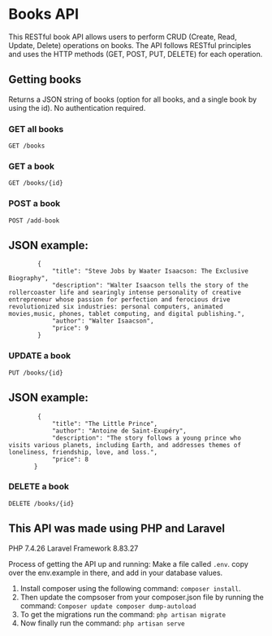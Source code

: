# Books API

This RESTful book API allows users to perform CRUD (Create, Read, Update, Delete) operations on books. The API follows RESTful principles and uses the HTTP methods (GET, POST, PUT, DELETE) for each operation. 

## Getting books
Returns a JSON string of books (option for all books, and a single book by using the id). No authentication required.  
### GET all books   
`GET /books`  
### GET a book
`GET /books/{id}`
### POST a book
`POST /add-book`
## JSON example:
```   
        {
            "title": "Steve Jobs by Waater Isaacson: The Exclusive Biography",
            "description": "Walter Isaacson tells the story of the rollercoaster life and searingly intense personality of creative entrepreneur whose passion for perfection and ferocious drive revolutionized six industries: personal computers, animated movies,music, phones, tablet computing, and digital publishing.",
            "author": "Walter Isaacson",
            "price": 9
        }
```   
### UPDATE a book
`PUT /books/{id}`
## JSON example:
```     
        {
            "title": "The Little Prince",
            "author": "Antoine de Saint-Exupéry",
            "description": "The story follows a young prince who visits various planets, including Earth, and addresses themes of loneliness, friendship, love, and loss.",
            "price": 8
       }
 ```
### DELETE a book
`DELETE /books/{id}`

## This API was made using PHP and Laravel
PHP 7.4.26
Laravel Framework 8.83.27

Process of getting the API up and running:
Make a file called `.env`. copy over the env.example in there, and add in your database values.
1. Install composer using the following command:
`composer install`.
2. Then update the compsoser from your composer.json file by running the command:
`Composer update composer dump-autoload`
3. To get the migrations run the command:
`php artisan migrate `
4. Now finally run the command:
`php artisan serve`
